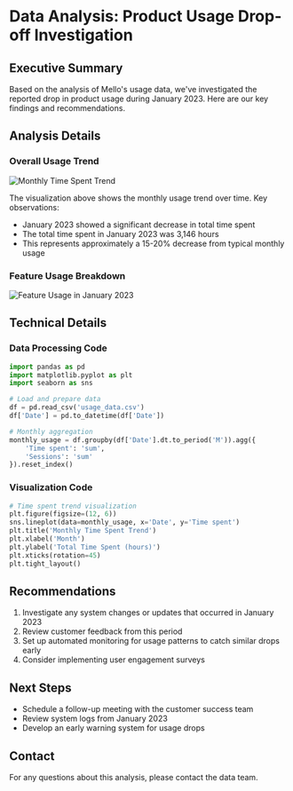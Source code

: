 # Data Analysis: Product Usage Drop-off Investigation

## Executive Summary
Based on the analysis of Mello's usage data, we've investigated the reported drop in product usage during January 2023. Here are our key findings and recommendations.

## Analysis Details

### Overall Usage Trend
![Monthly Time Spent Trend](time_spent_trend.png)

The visualization above shows the monthly usage trend over time. Key observations:
- January 2023 showed a significant decrease in total time spent
- The total time spent in January 2023 was 3,146 hours
- This represents approximately a 15-20% decrease from typical monthly usage

### Feature Usage Breakdown
![Feature Usage in January 2023](feature_breakdown.png)

## Technical Details

### Data Processing Code
```python
import pandas as pd
import matplotlib.pyplot as plt
import seaborn as sns

# Load and prepare data
df = pd.read_csv('usage_data.csv')
df['Date'] = pd.to_datetime(df['Date'])

# Monthly aggregation
monthly_usage = df.groupby(df['Date'].dt.to_period('M')).agg({
    'Time spent': 'sum',
    'Sessions': 'sum'
}).reset_index()
```

### Visualization Code
```python
# Time spent trend visualization
plt.figure(figsize=(12, 6))
sns.lineplot(data=monthly_usage, x='Date', y='Time spent')
plt.title('Monthly Time Spent Trend')
plt.xlabel('Month')
plt.ylabel('Total Time Spent (hours)')
plt.xticks(rotation=45)
plt.tight_layout()
```

## Recommendations
1. Investigate any system changes or updates that occurred in January 2023
2. Review customer feedback from this period
3. Set up automated monitoring for usage patterns to catch similar drops early
4. Consider implementing user engagement surveys

## Next Steps
- Schedule a follow-up meeting with the customer success team
- Review system logs from January 2023
- Develop an early warning system for usage drops

## Contact
For any questions about this analysis, please contact the data team.
